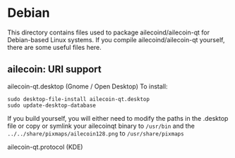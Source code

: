 
Debian
====================
This directory contains files used to package ailecoind/ailecoin-qt
for Debian-based Linux systems. If you compile ailecoind/ailecoin-qt yourself, there are some useful files here.

## ailecoin: URI support ##


ailecoin-qt.desktop  (Gnome / Open Desktop)
To install:

	sudo desktop-file-install ailecoin-qt.desktop
	sudo update-desktop-database

If you build yourself, you will either need to modify the paths in
the .desktop file or copy or symlink your ailecoinqt binary to `/usr/bin`
and the `../../share/pixmaps/ailecoin128.png` to `/usr/share/pixmaps`

ailecoin-qt.protocol (KDE)

